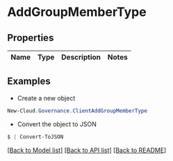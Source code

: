 # AddGroupMemberType
## Properties

Name | Type | Description | Notes
------------ | ------------- | ------------- | -------------

## Examples

- Create a new object
```powershell
New-Cloud.Governance.ClientAddGroupMemberType 
```

- Convert the object to JSON
```powershell
$ | Convert-ToJSON
```


[[Back to Model list]](../README.md#documentation-for-models) [[Back to API list]](../README.md#documentation-for-api-endpoints) [[Back to README]](../README.md)

